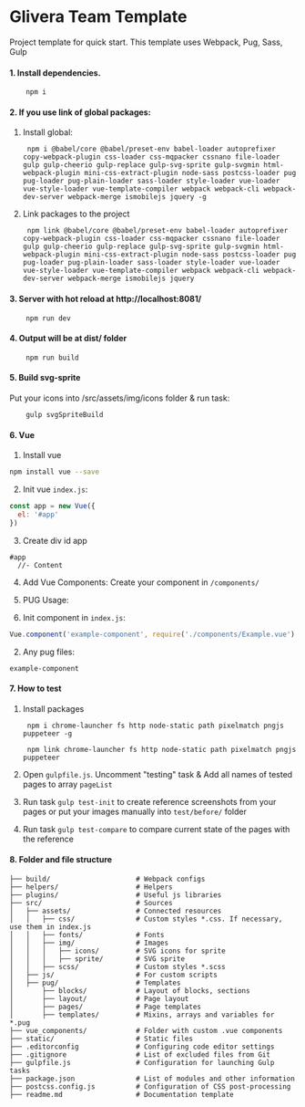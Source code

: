 # Glivera Team Template
Project template for quick start. This template uses Webpack, Pug, Sass, Gulp

#### 1. Install dependencies.

		npm i

#### 2. If you use link of global packages:  
1. Install global:

        npm i @babel/core @babel/preset-env babel-loader autoprefixer copy-webpack-plugin css-loader css-mqpacker cssnano file-loader gulp gulp-cheerio gulp-replace gulp-svg-sprite gulp-svgmin html-webpack-plugin mini-css-extract-plugin node-sass postcss-loader pug pug-loader pug-plain-loader sass-loader style-loader vue-loader vue-style-loader vue-template-compiler webpack webpack-cli webpack-dev-server webpack-merge ismobilejs jquery -g  

2. Link packages to the project  

        npm link @babel/core @babel/preset-env babel-loader autoprefixer copy-webpack-plugin css-loader css-mqpacker cssnano file-loader gulp gulp-cheerio gulp-replace gulp-svg-sprite gulp-svgmin html-webpack-plugin mini-css-extract-plugin node-sass postcss-loader pug pug-loader pug-plain-loader sass-loader style-loader vue-loader vue-style-loader vue-template-compiler webpack webpack-cli webpack-dev-server webpack-merge ismobilejs jquery

#### 3. Server with hot reload at http://localhost:8081/

        npm run dev

#### 4. Output will be at dist/ folder

        npm run build

#### 5. Build svg-sprite

Put your icons into /src/assets/img/icons folder & run task:

        gulp svgSpriteBuild

#### 6. Vue
1. Install vue
``` bash
npm install vue --save
```
2. Init vue `index.js`:
``` js
const app = new Vue({
  el: '#app'
})
```
3. Create div id app
``` pug
#app
  //- Content
```
4. Add Vue Components:
Create your component in `/components/`

5. PUG Usage:
1. Init component in `index.js`:
``` js
Vue.component('example-component', require('./components/Example.vue').default)
```
2. Any pug files:
``` pug
example-component
```

#### 7. How to test

1. Install packages

        npm i chrome-launcher fs http node-static path pixelmatch pngjs puppeteer -g

        npm link chrome-launcher fs http node-static path pixelmatch pngjs puppeteer

2. Open `gulpfile.js`. Uncomment "testing" task & Add all names of tested pages to array `pageList` 

3. Run task `gulp test-init` to create reference screenshots from your pages or put your images manually into `test/before/` folder

4. Run task `gulp test-compare` to compare current state of the pages with the reference

#### 8. Folder and file structure
```
├── build/                     # Webpack configs
├── helpers/                   # Helpers
├── plugins/                   # Useful js libraries
├── src/                       # Sources
│   ├── assets/                # Connected resources
│   │   ├── css/               # Custom styles *.css. If necessary, use them in index.js
│   │   ├── fonts/             # Fonts
│   │   ├── img/               # Images
│   │   │   ├── icons/         # SVG icons for sprite
│   │   │   ├── sprite/        # SVG sprite
│   │   ├── scss/              # Custom styles *.scss
│   ├── js/                    # For custom scripts
│   ├── pug/                   # Templates
│       ├── blocks/            # Layout of blocks, sections
│       ├── layout/            # Page layout
│       ├── pages/             # Page templates
│       ├── templates/         # Mixins, arrays and variables for *.pug
├── vue_components/            # Folder with custom .vue components
├── static/                    # Static files
├── .editorconfig              # Configuring code editor settings
├── .gitignore                 # List of excluded files from Git
├── gulpfile.js                # Configuration for launching Gulp tasks
├── package.json               # List of modules and other information
├── postcss.config.js          # Configuration of CSS post-processing
├── readme.md                  # Documentation template
```

